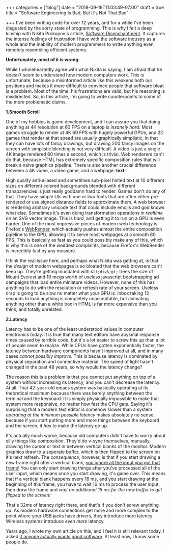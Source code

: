 +++
categories = ["blog"]
date = "2018-09-18T11:03:49-07:00"
draft = true
title = "Software Engineering Is Bad, But It's Not That Bad"

+++
I've been writing code for over 12 years, and for a while I've been disgusted by the sorry state of programming. This is why I felt a deep kinship with Nikita Prokopov's article, [Software Disenchantment](http://tonsky.me/blog/disenchantment/ "Software Disenchantment"). It captures the intense feelings of frustration I have with the software industry as a whole and the inability of modern programmers to write anything even remotely resembling efficient systems.

**Unfortunately, most of it is wrong.**

While I wholeheartedly agree with what Nikita is saying, I am afraid that he doesn't seem to understand how modern computers work. This is unfortunate, because a misinformed article like this weakens both our positions and makes it more difficult to convince people that software bloat is a problem. Most of the time, his frustrations are valid, but his reasoning is misdirected. So, in this article, I'm going to write counterpoints to some of the more problematic claims.

**1.Smooth Scroll**

One of my hobbies is game development, and I can assure you that doing anything at 4K resolution at 60 FPS on a laptop is _insanely hard_. Most games struggle to render at 4K 60 FPS with hugely powerful GPUs, and 2D games that render at that speed are usually graphically simplistic, in that they can have lots of fancy drawings, but drawing 200 fancy images on the screen with simplistic blending is not very difficult. A video is just a single 4K image rendered 60 times a second, which is trivial. Web renderers can't do that, because HTML has extremely specific composition rules that will break a naïve graphics pipeline. There is also another crucial difference between a 4K video, a video game, and a webpage: **text**.

High quality anti-aliased and sometimes sub-pixel hinted text at 10 different sizes on different colored backgrounds blended with different transparencies is just really goddamn hard to render. Games don't do any of that. They have simple UIs with one or two fonts that are often either pre-rendered or use signed distance fields to approximate them. A web browser is rendering arbitrary unicode text that could include emojis and god knows what else. Sometimes it's even doing transformation operations _in realtime_ on an SVG vector image. This is _hard_, and getting it to run on a GPU is even harder. One of the most impressive pieces of modern web technology is Firefox's [WebRender](https://hacks.mozilla.org/2017/10/the-whole-web-at-maximum-fps-how-webrender-gets-rid-of-jank/), which actually pushes almost the entire composition pipeline to the GPU, allowing it to serve most webpages at a smooth 60 FPS. This is basically as fast as you could possibly make any of this, which is why this is one of the weirdest complaints, because Firefox's WebRender is incredibly fast by any measure.

I think the real issue here, and perhaps what Nikita was getting at, is that the _design_ of modern webpages is so bloated that the web browsers can't keep up. They're getting inundated with `&lt;div&;gt;` trees the size of Mount Everest and 10 megs worth of useless javascript bootstrapping ad campaigns that load entire miniature videos. However, none of this has anything to do with the resolution or refresh rate of your screen. Useless crap is going to be slow no matter what your GPU is. Inbox taking 13 seconds to load anything is completely unacceptable, but animating anything other than a white box in HTML is far more expensive than you think, and totally unrelated.

**2.Latency**

Latency has to be one of the least understood values in computer electronics today. It is true that many text editors have abysmal response times caused by terrible code, but it's a lot easier to screw this up than a lot of people seem to realize. While CPUs have gotten exponentially faster, the latency between hardware components hasn't improved at all, and in many cases _cannot possibly improve_. This is because latency is dominated by physical separation and connective material. The speed of light hasn't changed in the past 48 years, so why would the latency change? 

The reason this is a problem is that you cannot put anything on top of a system without increasing its latency, and you can't decrease the latency. At all. That 42-year-old emacs system was basically operating at its theoretical maximum because there was barely anything between the terminal and the keyboard. It is simply physically impossible to make that system more responsive, no matter how fast the CPU gets. Saying it's surprising that a modern text editor is somehow slower than a system _operating at the minimum possible latency_ makes absolutely no sense, because if you start putting more and more things between the keyboard and the screen, it _has_ to make the latency go up.

It's actually much worse, because old computers didn't have to worry about silly things like _composition_. They'd do v-sync themselves, manually, drawing the cursor or text in between vertical blanks of the monitor. Modern graphics draw to a seperate buffer, which is then flipped to the screen on it's next refresh. The _consequence_, however, is that if you start drawing a new frame right after a vertical blank, [you ignore all the input you got that frame!](https://xteljavhqmxo9w.preview.forestry.io/blog/problem-of-vsync/) You can only start drawing things after you've processed all of the user input, which means once you start drawing, it's game over. This means that if a vertical blank happens every 16 ms, and you start drawing at the beginning of this frame, you have to wait 16 ms to process the user input, then draw the frame and _wait an additional 16 ms for the new buffer to get flipped to the screen!_

That's 32ms of latency right there, and that's if you don't screw anything up. As modern hardware connections get more and more complex to the point where your USB jacks have drivers, they introduce more latency. Wireless systems introduce _even more_ latency.

Years ago, I wrote my own article on this, and I feel it is still relevant today. I asked [if anyone actually wants good software](https://xteljavhqmxo9w.preview.forestry.io/blog/does-anyone-actually-want-good-software/). At least now, I know some people do.